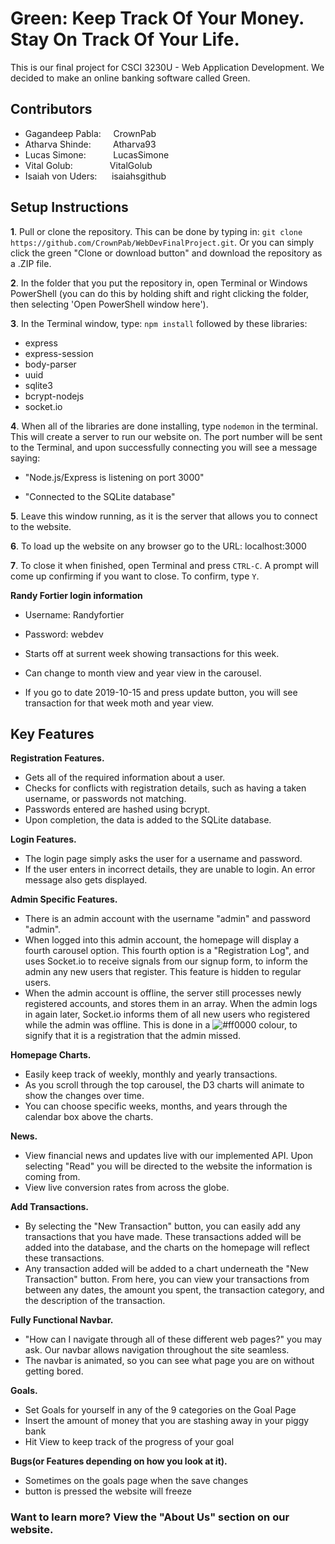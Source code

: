 # Green: Keep Track Of Your Money. Stay On Track Of Your Life.

This is our final project for CSCI 3230U - Web Application Development. We decided to make an online banking software called Green.

## Contributors
 * Gagandeep Pabla:&nbsp;&nbsp;&nbsp;&nbsp;&nbsp;CrownPab
 * Atharva Shinde:&nbsp;&nbsp;&nbsp; &nbsp; &nbsp;&nbsp;   Atharva93
 * Lucas Simone:&nbsp;&nbsp;&nbsp;&nbsp;&nbsp; &nbsp; &nbsp;&nbsp; LucasSimone 
 * Vital Golub: &nbsp;&nbsp; &nbsp; &nbsp; &nbsp; &nbsp; &nbsp;&nbsp; VitalGolub 
 * Isaiah von Uders: &nbsp;  &nbsp;&nbsp; isaiahsgithub


## Setup Instructions
 **1**. Pull or clone the repository. This can be done by typing in:
```git clone https://github.com/CrownPab/WebDevFinalProject.git```. Or you can simply click the green "Clone or download button" and download the repository as a .ZIP file.

 **2**. In the folder that you put the repository in, open Terminal or Windows PowerShell (you can do this by holding shift and right clicking the folder, then selecting 'Open PowerShell window here').

**3**. In the Terminal window, type: ```npm install``` followed by these libraries:
* express
* express-session
* body-parser
* uuid
* sqlite3
* bcrypt-nodejs
* socket.io

**4**. When all of the libraries are done installing, type ```nodemon``` in the terminal. This will create a server to run our website on. The port number will be sent to the Terminal, and upon successfully connecting you will see a message saying: 

 * "Node.js/Express is listening on port 3000"

 * "Connected to the SQLite database"

**5**. Leave this window running, as it is the server that allows you to connect to the website.

**6**. To load up the website on any browser go to the URL: localhost:3000

**7**. To close it when finished, open Terminal and press `CTRL-C`. A prompt will come up confirming if you want to close. To confirm, type `Y`. 

**Randy Fortier login information**
* Username: Randyfortier
* Password: webdev

* Starts off at surrent week showing transactions for this week.
* Can change to month view and year view in the carousel.
* If you go to date 2019-10-15 and press update button, you  will see transaction for that week moth and year view.


## Key Features

**Registration Features.**
* Gets all of the required information about a user.
* Checks for conflicts with registration details, such as having a taken username, or passwords not matching.
* Passwords entered are hashed using bcrypt.
* Upon completion, the data is added to the SQLite database.


**Login Features.**
* The login page simply asks the user for a username and password.
* If the user enters in incorrect details, they are unable to login. An error message also gets displayed.

**Admin Specific Features.** 
 * There is an admin account with the username "admin" and password "admin".
 * When logged into this admin account, the homepage will display a fourth carousel option. This fourth option is a "Registration Log", and uses Socket.io to receive signals from our signup form, to inform the admin any new users that register. This feature is hidden to regular users.
* When the admin account is offline, the server still processes newly registered accounts, and stores them in an array. When the admin logs in again later, Socket.io informs them of all new users who registered while the admin was offline. This is done in a ![#ff0000](https://placehold.it/15/FFFFFF/ff0000?text=+RED) colour, to signify that it is a registration that the admin missed.
 
**Homepage Charts.**
* Easily keep track of weekly, monthly and yearly transactions.
* As you scroll through the top carousel, the D3 charts will animate to show the changes over time.
* You can choose specific weeks, months, and years through the calendar box above the charts.

**News.**
* View financial news and updates live with our implemented API. Upon selecting "Read" you will be directed to the website the information is coming from.
* View live conversion rates from across the globe. 

**Add Transactions.**
* By selecting the "New Transaction" button, you can easily add any transactions that you have made. These transactions added will be added into the database, and the charts on the homepage will reflect these transactions.
* Any transaction added will be added to a chart underneath the "New Transaction" button. From here, you can view your transactions from between any dates, the amount you spent, the transaction category, and the description of the transaction.


**Fully Functional Navbar.**
* "How can I navigate through all of these different web pages?" you may ask. Our navbar allows navigation throughout the site seamless. 
* The navbar is animated, so you can see what page you are on without getting bored.

**Goals.**
* Set Goals for yourself in any of the 9 categories on the Goal Page
* Insert the amount of money that you are stashing away in your piggy bank 
* Hit View to keep track of the progress of your goal

**Bugs(or Features depending on how you look at it).**
* Sometimes on the goals page when the save changes 
* button is pressed the website will freeze

### Want to learn more? View the "About Us" section on our website.
